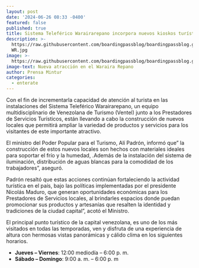 ```yaml
---
layout: post
date: '2024-06-26 08:33 -0400'
featured: false
published: true
title: Sistema Teleférico Warairarepano incorpora nuevos kioskos turísticos
description: >-
  https://raw.githubusercontent.com/boardingpassblog/boardingpassblog.github.io/main/assets/images/Kiosko
  WR.jpg
image: >-
  https://raw.githubusercontent.com/boardingpassblog/boardingpassblog.github.io/main/assets/images/Kiosko%20WR.jpg
image-text: Nueva atracción en el Waraira Repano
author: Prensa Mintur
categories:
  - enterate
---
```

Con el fin de incrementarla capacidad de atención al turista en las instalaciones del Sistema Teleférico Warairarepano, un equipo multidisciplinario de Venezolana de Turismo (Ventel)  junto a los Prestadores de Servicios Turísticos, están llevando a cabo la construcción de nuevos locales que permitirá ampliar la variedad de productos y servicios para los visitantes de este importante atractivo. 

El ministro del Poder Popular para el Turismo, Alí Padrón, informó que” la construcción de estos nuevos locales son hechos con materiales ideales para soportar el frío y la humedad, .Además de la  instalación del sistema de iluminación, distribución de aguas blancas para la comodidad de los trabajadores”, aseguró.

Padrón resaltó que estas acciones continúan fortaleciendo la actividad turística en  el país, bajo las políticas implementadas por el presidente Nicolás Maduro, que generan oportunidades económicas para los Prestadores de Servicios locales, al brindarles espacios donde puedan promocionar sus productos y artesanías que resalten la identidad y tradiciones de la ciudad capital”, acotó el Ministro.

El principal punto turístico de la capital venezolana, es uno de los más visitados en todas las temporadas, ven y disfruta de una experiencia de altura con hermosas vistas panorámicas y cálido clima en los siguientes horarios.

- **Jueves – Viernes**: 12:00 mediodía – 6:00 p. m.
- **Sábado – Domingo**: 9:00 a. m. – 6:00 p. m

